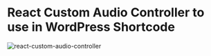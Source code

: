 # React Custom Audio Controller to use in WordPress Shortcode

![react-custom-audio-controller](https://user-images.githubusercontent.com/54430634/145471688-c882fe7c-ff45-4ff0-8196-9e97bb8644ca.png)
